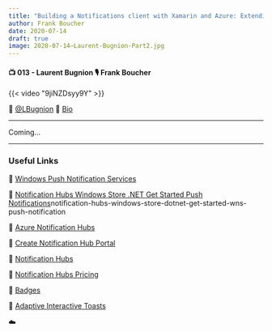 ```yaml
---
title: "Building a Notifications client with Xamarin and Azure: Extending the infrastructure to Windows and adding the Notification Hub - Part 2"
author: Frank Boucher
date: 2020-07-14
draft: true
image: 2020-07-14–Laurent-Bugnion-Part2.jpg
---
```


#### 📺 013 - Laurent Bugnion 🎙️ Frank Boucher

<!--more-->

{{< video "9jiNZDsyy9Y" >}}

🔗 [@LBugnion](https://twitter.com/lbugnion)
🔗 [Bio](https://developer.microsoft.com/en-us/advocates/laurent_bugnion)

---

Coming...

---

### Useful Links

🔗 [Windows Push Notification Services](https://docs.microsoft.com/en-us/windows/uwp/design/shell/tiles-and-notifications/windows-push-notification-services--wns--overview)

🔗 [Notification Hubs Windows Store .NET Get Started Push Notifications](https://docs.microsoft.com/en-us/azure/notification-hubs/)notification-hubs-windows-store-dotnet-get-started-wns-push-notification

🔗 [Azure Notification Hubs](https://docs.microsoft.com/en-us/azure/notification-hubs/)

🔗 [Create Notification Hub Portal](https://docs.microsoft.com/en-us/azure/notification-hubs/create-notification-hub-portal)

🔗 [Notification Hubs](https://azure.microsoft.com/en-us/services/notification-hubs/)

🔗 [Notification Hubs Pricing](https://azure.microsoft.com/en-us/pricing/details/notification-hubs/)

🔗 [Badges](https://docs.microsoft.com/en-us/windows/uwp/design/shell/tiles-and-notifications/badges)

🔗 [Adaptive Interactive Toasts](https://docs.microsoft.com/en-us/windows/uwp/design/shell/tiles-and-notifications/adaptive-interactive-toasts)

☁️
